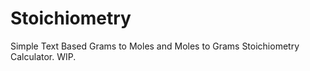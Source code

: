 # Stoichiometry
Simple Text Based Grams to Moles and Moles to Grams Stoichiometry Calculator. WIP. 
